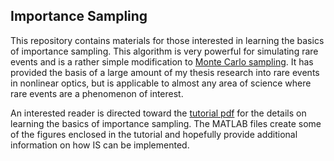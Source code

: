 ## Importance Sampling

This repository contains materials for those interested in learning the basics of importance sampling. This algorithm is very powerful for simulating rare events and is a rather simple modification to [Monte Carlo sampling](https://github.com/natsan91/Monte_Carlo_in_Parallel). It has provided the basis of a large amount of my thesis research into rare events in nonlinear optics, but is applicable to almost any area of science where rare events are a phenomenon of interest.

An interested reader is directed toward the [tutorial pdf](https://github.com/natsan91/Importance_Sampling/blob/master/Importance_Sampling_Tutorial.pdf) for the details on learning the basics of importance sampling. The MATLAB files create some of the figures enclosed in the tutorial and hopefully provide additional information on how IS can be implemented.


